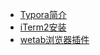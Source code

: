 - [Typora简介](/md/工具类/Typora简介/typora.md)
- [iTerm2安装](/md/工具类/iTerm2安装与配置/iTerm2安装.md)
- [wetab浏览器插件](/md/工具类/wetab浏览器插件/wetab浏览器插件.md)